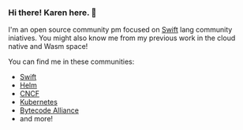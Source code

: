 ### Hi there! Karen here. 👋

I'm an open source community pm focused on [Swift](https://github.com/swiftlang) lang community iniatives. You might also know me from my previous work in the cloud native and Wasm space!

You can find me in these communities:

- [Swift](https://github.com/swiftlang)
- [Helm](https://github.com/helm/helm)
- [CNCF](https://github.com/cncf)
- [Kubernetes](https://github.com/kubernetes/kubernetes)
- [Bytecode Alliance](https://github.com/bytecodealliance)
- and more!


<!--
**karenhchu/karenhchu** is a ✨ _special_ ✨ repository because its `README.md` (this file) appears on your GitHub profile.

Here are some ideas to get you started:

Hi there! I'm Karen. 

- 🔭 I’m currently working on ...
- 💬 Ask me about ...
- 📫 How to reach me: ...
- 😄 Pronouns: ...
- ⚡ Fun fact: ...
- 🌱 I’m currently learning ...
- 👯 I’m looking to collaborate on ...
- 🤔 I’m looking for help with ...
- 💬 Ask me about ...
- 📫 How to reach me: ...
- 😄 Pronouns: ...
- ⚡ Fun fact: ...
-->
